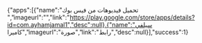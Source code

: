 {"apps":[{"name":"تحميل فيديوهات من فيس بوك
","imageurl":"","link":"https://play.google.com/store/apps/details?id=com.ayhamjamal1","desc":null},{"name":"سيلفي كاميرا","imageurl":"صورة","link":"رابط","desc":null}],"success":1}
